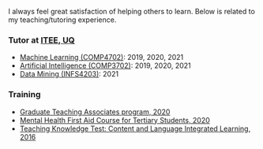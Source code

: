 I always feel great satisfaction of helping others to learn.
Below is related to my teaching/tutoring experience.

### Tutor at [ITEE, UQ](https://itee.uq.edu.au/)
* [Machine Learning (COMP4702)](https://my.uq.edu.au/programs-courses/course.html?course_code=COMP4702): 2019, 2020, 2021
* [Artificial Intelligence (COMP3702)](https://my.uq.edu.au/programs-courses/course.html?course_code=COMP3702): 2019, 2020, 2021
* [Data Mining (INFS4203)](https://my.uq.edu.au/programs-courses/course.html?course_code=INFS4203): 2021

### Training
* [Graduate Teaching Associates program, 2020](https://itali.uq.edu.au/advancing-teaching/teaching-career-development/professional-learning-programs/graduate-teaching-associates-gta-program)
* [Mental Health First Aid Course for Tertiary Students, 2020](https://mhfa.com.au/courses/elearning/32486)
* [Teaching Knowledge Test: Content and Language Integrated Learning, 2016](https://www.cambridgeenglish.org/teaching-english/teaching-qualifications/tkt/)
